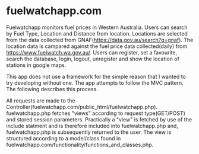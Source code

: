 # fuelwatchapp.com
Fuelwatchapp monitors fuel prices in Western Australia. Users can search by Fuel Type, Location and Distance from location. Locations are  selected from the data collected from GNAF(https://data.gov.au/search?q=gnaf). The location data is campared against the fuel price data collected(daily) from https://www.fuelwatch.wa.gov.au/. Users can register, set a favourite, search the database, login, logout, unregister and show the location of stations in google maps. 

This app does not use a framework for the simple reason that I wanted to try developing without one. The app attempts to follow the MVC pattern. The following describes this process.

All requests are made to the Controller(fuelwatchapp.com/public_html/fuelwatchapp.php). fuelwatchapp.php fetches "views" according to request type(GET/POST) and stored session parameters. Practically a "view" is fetched by use of the include statment and is therefore included into fuelwatchapp.php and, fuelwatchapp.php is subsequently returned to the user. The view is structured according to a model/class found in fuelwatchapp.com/functionality/functions_and_classes.php.
